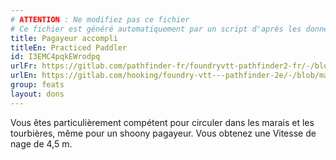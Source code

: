```yaml
---
# ATTENTION : Ne modifiez pas ce fichier
# Ce fichier est généré automatiquement par un script d'après les données du module Foundry VTT officiel et de sa traduction
title: Pagayeur accompli
titleEn: Practiced Paddler
id: I3EMC4pqkEWrodpq
urlFr: https://gitlab.com/pathfinder-fr/foundryvtt-pathfinder2-fr/-/blob/master/data/feats/I3EMC4pqkEWrodpq.htm
urlEn: https://gitlab.com/hooking/foundry-vtt---pathfinder-2e/-/blob/master/packs/data/feats.db/practiced-paddler.json
group: feats
layout: dons
---
```

Vous êtes particulièrement compétent pour circuler dans les marais et les tourbières, même pour un shoony pagayeur. Vous obtenez une Vitesse de nage de 4,5 m.


